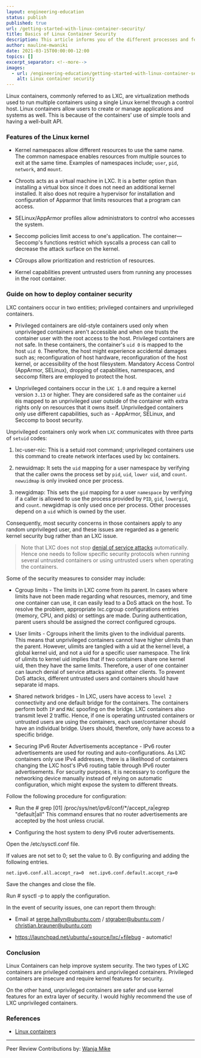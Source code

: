 ```yaml
---
layout: engineering-education
status: publish
published: true
url: /getting-started-with-linux-container-security/
title: Basics of Linux Container Security
description: This article informs you of the different processes and features involved in promoting Linux container security. It also guides you on how to enhance LXC container security.
author: mauline-mwaniki
date: 2021-03-15T00:00:00-12:00
topics: []
excerpt_separator: <!--more-->
images:
  - url: /engineering-education/getting-started-with-linux-container-security/hero.png
    alt: Linux container security
---
```

Linux containers, commonly referred to as LXC, are virtualization methods used to run multiple containers using a single Linux kernel through a control host. Linux containers allow users to create or manage applications and systems as well. This is because of the containers’ use of simple tools and having a well-built API.
<!--more-->
### Features of the Linux kernel
- Kernel namespaces allow different resources to use the same name. The common namespace enables resources from multiple sources to exit at the same time. Examples of namespaces include; `user`, `pid`, `network`, and `mount`.

- Chroots acts as a virtual machine in LXC. It is a better option than installing a virtual box since it does not need an additional kernel installed. It also does not require a hypervisor for installation and configuration of Apparmor that limits resources that a program can access.

- SELinux/AppArmor profiles allow administrators to control who accesses the system.

- Seccomp policies limit access to one's application. The container—Seccomp's functions restrict which syscalls a process can call to decrease the attack surface on the kernel.

- CGroups allow prioritization and restriction of resources.

- Kernel capabilities prevent untrusted users from running any processes in the root container. 

### Guide on how to deploy container security
LXC containers occur in two entities; privileged containers and unprivileged containers.

- Privileged containers are old-style containers used only when unprivileged containers aren't accessible and when one trusts the container user with the root access to the host. Privileged containers are not safe. In these containers, the container's `uid 0` is mapped to the host `uid 0`. Therefore, the host might experience accidental damages such as; reconfiguration of host hardware, reconfiguration of the host kernel, or accessibility of the host filesystem. Mandatory Access Control (AppArmor, SELinux), dropping of capabilities, namespaces, and seccomp filters are employed to protect the host.

- Unprivileged containers occur in the `LXC 1.0` and require a kernel version `3.13` or higher. They are considered safe as the container `uid 0`is mapped to an unprivileged user outside of the container with extra rights only on resources that it owns itself. Unpriviledged containers only use different capabilities, such as - AppArmor, SELinux, and Seccomp to boost security.

Unprivileged containers only work when `LXC` communicates with three parts of `setuid` codes: 
1. lxc-user-nic: This is a setuid root command; unprivileged containers use this command to create network interfaces used by lxc containers.

2. newuidmap: It sets the `uid` mapping for a user namespace by verifying that the caller owns the process set by `pid`, `uid`, `lower uid`, and `count`. `newuidmap` is only invoked once per process.

3. newgidmap: This sets the `gid` mapping for a user `namespace` by verifying if a caller is allowed to use the process provided by `PID`, `gid`, `lowergid`, and `count`. newgidmap is only used once per process. Other processes depend on a `uid` which is owned by the user.

Consequently, most security concerns in those containers apply to any random unprivileged user, and these issues are regarded as a generic kernel security bug rather than an LXC issue.

> Note that LXC does not stop [denial of service attacks](/denial-of-service/) automatically. Hence one needs to follow specific security protocols when running several untrusted containers or using untrusted users when operating the containers. 

Some of the security measures to consider may include:
- Cgroup limits - The limits in LXC come from its parent. In cases where limits have not been made regarding what resources, memory, and time one container can use, it can easily lead to a DoS attack on the host. To resolve the problem, appropriate lxc.cgroup configurations entries (memory, CPU, and pids) or settings are made. During authentication, parent users should be assigned the correct configured cgroups. 

- User limits - Cgroups inherit the limits given to the individual parents. This means that unprivileged containers cannot have higher ulimits than the parent. However, ulimits are tangled with a uid at the kernel level, a global kernel uid, and not a uid for a specific user namespace. The link of ulimits to kernel uid implies that if two containers share one kernel uid, then they have the same limits. Therefore, a user of one container can launch denial of service attacks against other clients. To prevent DoS attacks, different untrusted users and containers should have separate id maps.

- Shared network bridges - In LXC, users have access to `level 2` connectivity and one default bridge for the containers. The containers perform both `IP` and `MAC` spoofing on the bridge. LXC containers also transmit level 2 traffic. Hence, if one is operating untrusted containers or untrusted users are using the containers, each user/container should have an individual bridge. Users should, therefore, only have access to a specific bridge.

- Securing IPv6 Router Advertisements acceptance - IPv6 router advertisements are used for routing and auto-configurations. As LXC containers only use IPv4 addresses, there is a likelihood of containers changing the LXC host's IPv6 routing table through IPv6 router advertisements. For security purposes, it is necessary to configure the networking device manually instead of relying on automatic configuration, which might expose the system to different threats.

Follow the following procedure for configuration:
- Run the # grep [01]
/proc/sys/net/ipv6/conf/*/accept_ra|egrep "default|all" This command ensures that no router advertisements are accepted by the host unless crucial.

- Configuring the host system to deny IPv6 router advertisements.

Open the /etc/sysctl.conf file.

If values are not set to 0; set the value to 0. By configuring and adding the following entries.

`
net.ipv6.conf.all.accept_ra=0 
net.ipv6.conf.default.accept_ra=0 
`

Save the changes and close the file.

Run # sysctl -p to apply the configuration.


In the event of security issues, one can report them through:

- Email at serge.hallyn@ubuntu.com / stgraber@ubuntu.com / christian.brauner@ubuntu.com

- https://launchpad.net/ubuntu/+source/lxc/+filebug - automatic!


### Conclusion
Linux Containers can help improve system security. The two types of LXC containers are privileged containers and unprivileged containers. Privileged containers are insecure and require kernel features for security. 

On the other hand, unprivileged containers are safer and use kernel features for an extra layer of security. I would highly recommend the use of LXC unprivileged containers.

### References
- [Linux containers](https://linuxcontainers.org/)

---
Peer Review Contributions by: [Wanja Mike](/engineering-education/authors/michael-barasa/)